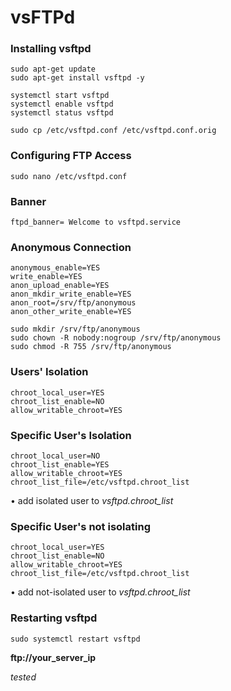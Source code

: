 # vsFTPd

### Installing vsftpd

```
sudo apt-get update
sudo apt-get install vsftpd -y
```

```
systemctl start vsftpd
systemctl enable vsftpd
systemctl status vsftpd
```

```
sudo cp /etc/vsftpd.conf /etc/vsftpd.conf.orig
```

### Configuring FTP Access

```
sudo nano /etc/vsftpd.conf
```

### Banner
```
ftpd_banner= Welcome to vsftpd.service
```

### Anonymous Connection

```
anonymous_enable=YES
write_enable=YES
anon_upload_enable=YES
anon_mkdir_write_enable=YES
anon_root=/srv/ftp/anonymous
anon_other_write_enable=YES
```

```
sudo mkdir /srv/ftp/anonymous
sudo chown -R nobody:nogroup /srv/ftp/anonymous
sudo chmod -R 755 /srv/ftp/anonymous
```

### Users' Isolation

```
chroot_local_user=YES
chroot_list_enable=NO
allow_writable_chroot=YES
```

### Specific User's Isolation

```
chroot_local_user=NO
chroot_list_enable=YES 
allow_writable_chroot=YES
chroot_list_file=/etc/vsftpd.chroot_list
```
• add isolated user to *vsftpd.chroot_list*

### Specific User's not isolating

```
chroot_local_user=YES
chroot_list_enable=NO
allow_writable_chroot=YES
chroot_list_file=/etc/vsftpd.chroot_list
```
• add not-isolated user to *vsftpd.chroot_list*

### Restarting vsftpd

```
sudo systemctl restart vsftpd
```

**ftp://your_server_ip**

*tested*
